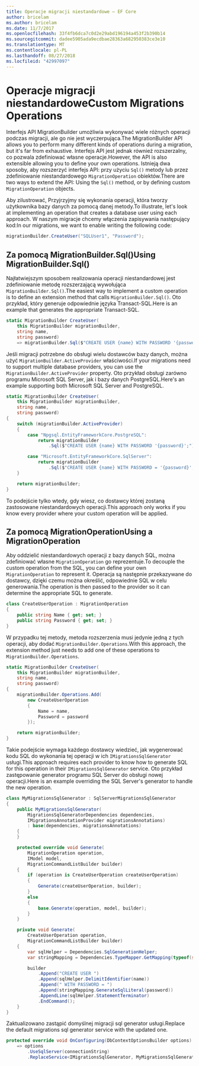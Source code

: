 ```yaml
---
title: Operacje migracji niestandardowe — EF Core
author: bricelam
ms.author: bricelam
ms.date: 11/7/2017
ms.openlocfilehash: 33f4fb6dca7c0d2e29abd196194a453f2b390b14
ms.sourcegitcommit: dadee5905ada9ecdbae28363a682950383ce3e10
ms.translationtype: MT
ms.contentlocale: pl-PL
ms.lasthandoff: 08/27/2018
ms.locfileid: "42997097"
---
```

<a name="custom-migrations-operations"></a><span data-ttu-id="1b986-102">Operacje migracji niestandardowe</span><span class="sxs-lookup"><span data-stu-id="1b986-102">Custom Migrations Operations</span></span>
============================
<span data-ttu-id="1b986-103">Interfejs API MigrationBuilder umożliwia wykonywać wiele różnych operacji podczas migracji, ale go nie jest wyczerpująca.</span><span class="sxs-lookup"><span data-stu-id="1b986-103">The MigrationBuilder API allows you to perform many different kinds of operations during a migration, but it's far from exhaustive.</span></span> <span data-ttu-id="1b986-104">Interfejs API jest jednak również rozszerzalny, co pozwala zdefiniować własne operacje.</span><span class="sxs-lookup"><span data-stu-id="1b986-104">However, the API is also extensible allowing you to define your own operations.</span></span> <span data-ttu-id="1b986-105">Istnieją dwa sposoby, aby rozszerzyć interfejs API: przy użyciu `Sql()` metody lub przez zdefiniowanie niestandardowego `MigrationOperation` obiektów.</span><span class="sxs-lookup"><span data-stu-id="1b986-105">There are two ways to extend the API: Using the `Sql()` method, or by defining custom `MigrationOperation` objects.</span></span>

<span data-ttu-id="1b986-106">Aby zilustrować, Przyjrzyjmy się wykonania operacji, która tworzy użytkownika bazy danych za pomocą danej metody.</span><span class="sxs-lookup"><span data-stu-id="1b986-106">To illustrate, let's look at implementing an operation that creates a database user using each approach.</span></span> <span data-ttu-id="1b986-107">W naszym migracje chcemy włączenia zapisywania następujący kod:</span><span class="sxs-lookup"><span data-stu-id="1b986-107">In our migrations, we want to enable writing the following code:</span></span>

``` csharp
migrationBuilder.CreateUser("SQLUser1", "Password");
```

<a name="using-migrationbuildersql"></a><span data-ttu-id="1b986-108">Za pomocą MigrationBuilder.Sql()</span><span class="sxs-lookup"><span data-stu-id="1b986-108">Using MigrationBuilder.Sql()</span></span>
----------------------------
<span data-ttu-id="1b986-109">Najłatwiejszym sposobem realizowania operacji niestandardowej jest zdefiniowanie metodę rozszerzającą wywołująca `MigrationBuilder.Sql()`.</span><span class="sxs-lookup"><span data-stu-id="1b986-109">The easiest way to implement a custom operation is to define an extension method that calls `MigrationBuilder.Sql()`.</span></span>
<span data-ttu-id="1b986-110">Oto przykład, który generuje odpowiednie języka Transact-SQL.</span><span class="sxs-lookup"><span data-stu-id="1b986-110">Here is an example that generates the appropriate Transact-SQL.</span></span>

``` csharp
static MigrationBuilder CreateUser(
    this MigrationBuilder migrationBuilder,
    string name,
    string password)
    => migrationBuilder.Sql($"CREATE USER {name} WITH PASSWORD '{password}';");
```

<span data-ttu-id="1b986-111">Jeśli migracji potrzebne do obsługi wielu dostawców bazy danych, można użyć `MigrationBuilder.ActiveProvider` właściwości.</span><span class="sxs-lookup"><span data-stu-id="1b986-111">If your migrations need to support multiple database providers, you can use the `MigrationBuilder.ActiveProvider` property.</span></span> <span data-ttu-id="1b986-112">Oto przykład obsługi zarówno programu Microsoft SQL Server, jak i bazy danych PostgreSQL.</span><span class="sxs-lookup"><span data-stu-id="1b986-112">Here's an example supporting both Microsoft SQL Server and PostgreSQL.</span></span>

``` csharp
static MigrationBuilder CreateUser(
    this MigrationBuilder migrationBuilder,
    string name,
    string password)
{
    switch (migrationBuilder.ActiveProvider)
    {
        case "Npgsql.EntityFrameworkCore.PostgreSQL":
            return migrationBuilder
                .Sql($"CREATE USER {name} WITH PASSWORD '{password}';");

        case "Microsoft.EntityFrameworkCore.SqlServer":
            return migrationBuilder
                .Sql($"CREATE USER {name} WITH PASSWORD = '{password}';");
    }

    return migrationBuilder;
}
```

<span data-ttu-id="1b986-113">To podejście tylko wtedy, gdy wiesz, co dostawcy której zostaną zastosowane niestandardowych operacji.</span><span class="sxs-lookup"><span data-stu-id="1b986-113">This approach only works if you know every provider where your custom operation will be applied.</span></span>

<a name="using-a-migrationoperation"></a><span data-ttu-id="1b986-114">Za pomocą MigrationOperation</span><span class="sxs-lookup"><span data-stu-id="1b986-114">Using a MigrationOperation</span></span>
---------------------------
<span data-ttu-id="1b986-115">Aby oddzielić niestandardowych operacji z bazy danych SQL, można zdefiniować własne `MigrationOperation` go reprezentuje.</span><span class="sxs-lookup"><span data-stu-id="1b986-115">To decouple the custom operation from the SQL, you can define your own `MigrationOperation` to represent it.</span></span> <span data-ttu-id="1b986-116">Operacja są następnie przekazywane do dostawcy, dzięki czemu można określić, odpowiednie SQL w celu generowania.</span><span class="sxs-lookup"><span data-stu-id="1b986-116">The operation is then passed to the provider so it can determine the appropriate SQL to generate.</span></span>

``` csharp
class CreateUserOperation : MigrationOperation
{
    public string Name { get; set; }
    public string Password { get; set; }
}
```

<span data-ttu-id="1b986-117">W przypadku tej metody, metoda rozszerzenia musi jedynie jedną z tych operacji, aby dodać `MigrationBuilder.Operations`.</span><span class="sxs-lookup"><span data-stu-id="1b986-117">With this approach, the extension method just needs to add one of these operations to `MigrationBuilder.Operations`.</span></span>

``` csharp
static MigrationBuilder CreateUser(
    this MigrationBuilder migrationBuilder,
    string name,
    string password)
{
    migrationBuilder.Operations.Add(
        new CreateUserOperation
        {
            Name = name,
            Password = password
        });

    return migrationBuilder;
}
```

<span data-ttu-id="1b986-118">Takie podejście wymaga każdego dostawcy wiedzieć, jak wygenerować kodu SQL do wykonania tej operacji w ich `IMigrationsSqlGenerator` usługi.</span><span class="sxs-lookup"><span data-stu-id="1b986-118">This approach requires each provider to know how to generate SQL for this operation in their `IMigrationsSqlGenerator` service.</span></span> <span data-ttu-id="1b986-119">Oto przykład zastępowanie generator programu SQL Server do obsługi nowej operacji.</span><span class="sxs-lookup"><span data-stu-id="1b986-119">Here is an example overriding the SQL Server's generator to handle the new operation.</span></span>

``` csharp
class MyMigrationsSqlGenerator : SqlServerMigrationsSqlGenerator
{
    public MyMigrationsSqlGenerator(
        MigrationsSqlGeneratorDependencies dependencies,
        IMigrationsAnnotationProvider migrationsAnnotations)
        : base(dependencies, migrationsAnnotations)
    {
    }

    protected override void Generate(
        MigrationOperation operation,
        IModel model,
        MigrationCommandListBuilder builder)
    {
        if (operation is CreateUserOperation createUserOperation)
        {
            Generate(createUserOperation, builder);
        }
        else
        {
            base.Generate(operation, model, builder);
        }
    }

    private void Generate(
        CreateUserOperation operation,
        MigrationCommandListBuilder builder)
    {
        var sqlHelper = Dependencies.SqlGenerationHelper;
        var stringMapping = Dependencies.TypeMapper.GetMapping(typeof(string));

        builder
            .Append("CREATE USER ")
            .Append(sqlHelper.DelimitIdentifier(name))
            .Append(" WITH PASSWORD = ")
            .Append(stringMapping.GenerateSqlLiteral(password))
            .AppendLine(sqlHelper.StatementTerminator)
            .EndCommand();
    }
}
```

<span data-ttu-id="1b986-120">Zaktualizowano zastąpić domyślnej migracji sql generator usługi.</span><span class="sxs-lookup"><span data-stu-id="1b986-120">Replace the default migrations sql generator service with the updated one.</span></span>

``` csharp
protected override void OnConfiguring(DbContextOptionsBuilder options)
    => options
        .UseSqlServer(connectionString)
        .ReplaceService<IMigrationsSqlGenerator, MyMigrationsSqlGenerator>();
```
